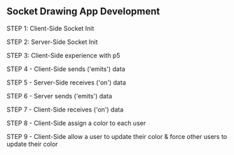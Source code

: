 Socket Drawing App Development
------------------------------

STEP 1: Client-Side Socket Init 

STEP 2: Server-Side Socket Init

STEP 3: Client-Side experience with p5

STEP 4 - Client-Side sends ('emits') data

STEP 5 - Server-Side receives ('on') data

STEP 6 - Server sends ('emits') data

STEP 7 - Client-Side receives ('on') data

STEP 8 - Client-Side assign a color to each user

STEP 9 - Client-Side allow a user to update their color & force other users to update their color